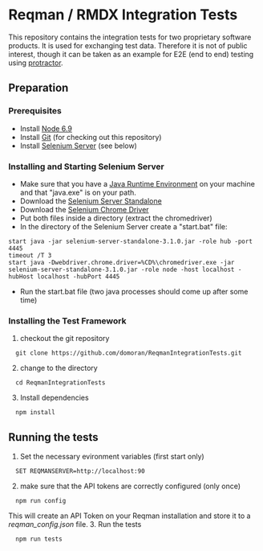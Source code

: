 # Reqman / RMDX Integration Tests

This repository contains the integration tests for two proprietary software products. It is used for exchanging test data. Therefore it is not of public interest, though it can be taken as an example for E2E (end to end) testing using [protractor](http://www.protractortest.org).


## Preparation


### Prerequisites

* Install [Node 6.9](https://nodejs.org)
* Install [Git](https://git-scm.com/) (for checking out this repository)
* Install [Selenium Server](http://docs.seleniumhq.org/download) (see below)

### Installing and Starting Selenium Server

* Make sure that you have a [Java Runtime Environment](https://www.java.com/de/download/) on your machine and that "java.exe" is on your path.
* Download the [Selenium Server Standalone](http://selenium-release.storage.googleapis.com/3.1/selenium-server-standalone-3.1.0.jar)
* Download the [Selenium Chrome Driver](https://chromedriver.storage.googleapis.com/2.27/chromedriver_win32.zip)
* Put both files inside a directory (extract the chromedriver)
* In the directory of the Selenium Server create a "start.bat" file:

```
start java -jar selenium-server-standalone-3.1.0.jar -role hub -port 4445
timeout /T 3
start java -Dwebdriver.chrome.driver=%CD%\chromedriver.exe -jar selenium-server-standalone-3.1.0.jar -role node -host localhost -hubHost localhost -hubPort 4445
```
* Run the start.bat file (two java processes should come up after some time)

### Installing the Test Framework

1. checkout the git repository
```
  git clone https://github.com/domoran/ReqmanIntegrationTests.git
```
2. change to the directory
```
  cd ReqmanIntegrationTests
```
3. Install dependencies
```
  npm install
```

## Running the tests

1. Set the necessary evironment variables (first start only)
```
  SET REQMANSERVER=http://localhost:90
```
2. make sure that the API tokens are correctly configured (only once)
```
  npm run config
```
This will create an API Token on your Reqman installation and store it to a *reqman_config.json* file.
3. Run the tests
```
  npm run tests
```



